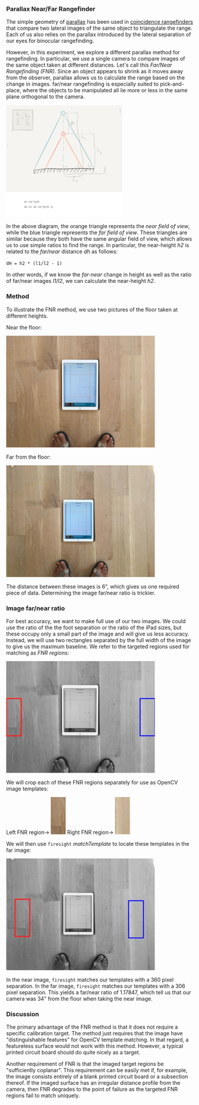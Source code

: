 ### Parallax Near/Far Rangefinder
The simple geometry of [parallax](https://en.wikipedia.org/wiki/Parallax) has been used
in [coincidence rangefinders](https://en.wikipedia.org/wiki/Coincidence_rangefinder) that
compare two lateral images of the same object to triangulate the range. 
Each of us also relies on the parallax introduced by the lateral separation of our eyes for binocular rangefinding.

However, in this experiment, we explore a different parallax method for rangefinding.
In particular, we use a single camera to compare images of the same object taken at different
distances. Let's call this _Far/Near Rangefinding (FNR)_. Since an object appears to shrink as it moves
away from the observer, parallax allows us to calculate the range based on the change in images.
far/near rangefinding is especially suited to pick-and-place, where the objects to be manipulated
all lie more or less in the same plane orthogonal to the camera.

<a href="https://github.com/firepick1/fpd-vision/blob/master/XP009-Parallax-Range/img/parallax.png">
    <img src="https://github.com/firepick1/fpd-vision/blob/master/XP009-Parallax-Range/img/parallax.png" height=300px></a>

In the above diagram, the orange triangle represents the _near field of view_, while the blue triangle represents
the _far field of view_. These triangles are similar because they both have the same angular field of view,
which allows us to use simple ratios to find the range. In particular, the near-height *h2* is related
to the _far/near_ distance *dh* as follows:

`dH = h2 * (l1/l2 - 1)`

In other words, if we know the _far-near_ change in height as well as the ratio of far/near images *l1/l2*, we
can calculate the near-height *h2*.

### Method
To illustrate the FNR method, we use two pictures of the floor taken at different
heights.

Near the floor:

![](https://github.com/firepick1/fpd-vision/blob/master/XP009-Parallax-Range/img/FloorNear.jpg)

Far from the floor:

![](https://github.com/firepick1/fpd-vision/blob/master/XP009-Parallax-Range/img/FloorFar.jpg)

The distance between these images is 6", which gives us one required piece of data.
Determining the image far/near ratio is trickier.

### Image far/near ratio
For best accuracy, we want to make full use of our two images. We could use the ratio of the 
the foot separation or the ratio of the iPad sizes, but these occupy only a small part of the
image and will give us less accuracy. Instead, we will use two rectangles separated by the
full width of the image to give us the maximum baseline. We refer to the targeted regions used for matching
as _FNR regions_:

![](https://github.com/firepick1/fpd-vision/blob/master/XP009-Parallax-Range/img/matchnear.jpg)

We will crop each of these FNR regions separately for use as OpenCV image templates:

Left FNR region-> ![](https://github.com/firepick1/fpd-vision/blob/master/XP009-Parallax-Range/img/l-tmplt.jpg)
Right FNR region-> ![](https://github.com/firepick1/fpd-vision/blob/master/XP009-Parallax-Range/img/r-tmplt.jpg)

We will then use `firesight` _matchTemplate_ to locate these templates in the far image:

![](https://github.com/firepick1/fpd-vision/blob/master/XP009-Parallax-Range/img/matchfar.jpg)

In the near image, `firesight` matches our templates with a 360 pixel separation.
In the far image, `firesight` matches our templates with a 306 pixel separation.
This yields a far/near ratio of 1.17847, which tell us that our camera was 34" from the floor
when taking the near image.

### Discussion
The primary advantage of the FNR method is that it does not require
a specific calibration target. The method just requires that the image have "distinguishable
features" for OpenCV template matching. In that regard, a featureless surface would not
work with this method. However, a typical printed circuit board should do quite nicely as a target.

Another requirement of FNR is that the imaged target regions be "sufficiently coplanar".
This requirement can be easily met if, for example, the image consists entirely of a blank printed circuit board or
a subsection thereof. If the imaged surface has an irregular distance profile from the camera, then FNR
degrades to the point of failure as the targeted FNR regions fail to match uniquely.

